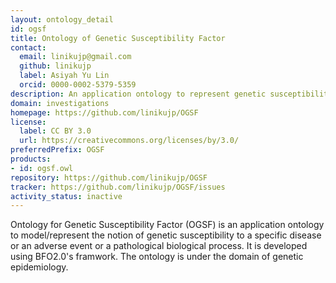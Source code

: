 ```yaml
---
layout: ontology_detail
id: ogsf
title: Ontology of Genetic Susceptibility Factor
contact:
  email: linikujp@gmail.com
  github: linikujp
  label: Asiyah Yu Lin
  orcid: 0000-0002-5379-5359
description: An application ontology to represent genetic susceptibility to a specific disease, adverse event, or a pathological process.
domain: investigations
homepage: https://github.com/linikujp/OGSF
license:
  label: CC BY 3.0
  url: https://creativecommons.org/licenses/by/3.0/
preferredPrefix: OGSF
products:
- id: ogsf.owl
repository: https://github.com/linikujp/OGSF
tracker: https://github.com/linikujp/OGSF/issues
activity_status: inactive
---
```


Ontology for Genetic Susceptibility Factor (OGSF) is an application ontology to model/represent the notion of genetic susceptibility to a specific disease or an adverse event or a pathological biological process. It is developed using BFO2.0's framwork. The ontology is under the domain of genetic epidemiology.

